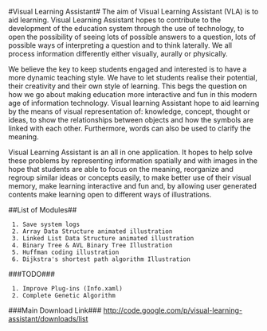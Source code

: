 #Visual Learning Assistant#
The aim of Visual Learning Assistant (VLA) is to aid learning. Visual Learning Assistant hopes to contribute to the development of the education system through the use of technology, to open the possibility of seeing lots of possible answers to a question, lots of possible ways of interpreting a question and to think laterally. We all process information differently either visually, aurally or physically.

We believe the key to keep students engaged and interested is to have a more dynamic teaching style. We have to let students realise their potential, their creativity and their own style of learning. This begs the question on how we go about making education more interactive and fun in this modern age of information technology. Visual learning Assistant hope to aid learning by the means of visual representation of: knowledge, concept, thought or ideas, to show the relationships between objects and how the symbols are linked with each other. Furthermore, words can also be used to clarify the meaning.

Visual Learning Assistant is an all in one application. It hopes to help solve these problems by representing information spatially and with images in the hope that students are able to focus on the meaning, reorganize and regroup similar ideas or concepts easily, to make better use of their visual memory, make learning interactive and fun and, by allowing user generated contents make learning open to different ways of illustrations. 

##List of Modules##
~~~
 1. Save system logs
 2. Array Data Structure animated illustration
 3. Linked List Data Structure animated illustration
 4. Binary Tree & AVL Binary Tree Illustration
 5. Huffman coding illustration
 6. Dijkstra's shortest path algorithm Illustration 
~~~
###TODO###
~~~
 1. Improve Plug-ins (Info.xaml)
 2. Complete Genetic Algorithm
~~~

###Main Download Link###
http://code.google.com/p/visual-learning-assistant/downloads/list
